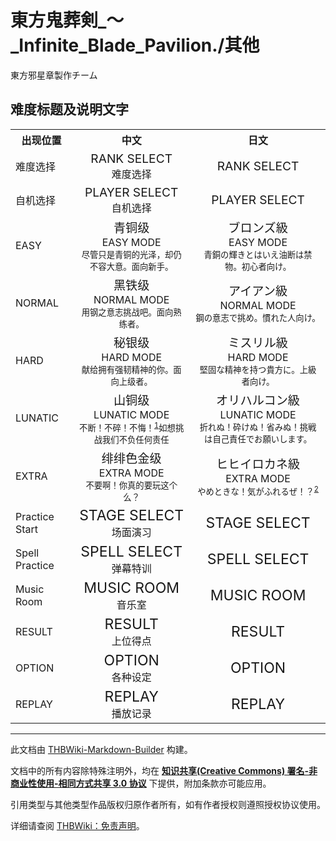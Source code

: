 # 東方鬼葬剣_～_Infinite_Blade_Pavilion./其他

<!-- source html: G:\repos\THBWiki-Markdown-Builder\THBWikiMarkdown\Temp\main\1\1e\ns0%3A%E6%9D%B1%E6%96%B9%E9%AC%BC%E8%91%AC%E5%89%A3_%EF%BD%9E_Infinite_Blade_Pavilion%2E%2F%E5%85%B6%E4%BB%96.html -->

東方邪星章製作チーム

## 难度标题及说明文字

<table>

<tbody><tr>
<th>出现位置</th>
<th>中文</th>
<th>日文
</th></tr>
<tr>
<td>难度选择</td>
<td><center><big>RANK SELECT</big><br>难度选择</center></td>
<td><center><big>RANK SELECT</big><br></center>
</td></tr>
<tr>
<td>自机选择</td>
<td><center><big>PLAYER SELECT</big><br>自机选择</center></td>
<td><center><big>PLAYER SELECT</big><br></center>
</td></tr>
<tr>
<td>EASY</td>
<td><center><big>青铜级</big><br>EASY MODE<br><small>尽管只是青铜的光泽，却仍不容大意。面向新手。</small></center></td>
<td><center><big>ブロンズ級</big><br>EASY MODE<br><small>青銅の輝きとはいえ油断は禁物。初心者向け。</small></center>
</td></tr>
<tr>
<td>NORMAL</td>
<td><center><big>黑铁级</big><br>NORMAL MODE<br><small>用钢之意志挑战吧。面向熟练者。</small></center></td>
<td><center><big>アイアン級</big><br>NORMAL MODE<br><small>鋼の意志で挑め。慣れた人向け。
</small></center>
</td></tr>
<tr>
<td>HARD</td>
<td><center><big>秘银级</big><br>HARD MODE<br><small>献给拥有强韧精神的你。面向上级者。</small></center></td>
<td><center><big>ミスリル級</big><br>HARD MODE<br><small>堅固な精神を持つ貴方に。上級者向け。
</small></center>
</td></tr>
<tr>
<td>LUNATIC</td>
<td><center><big>山铜级</big><br>LUNATIC MODE<br><small>不断！不碎！不悔！<sup id="cite_ref-1" class="reference"><a href="#cite_note-1">1</a></sup>如想挑战我们不负任何责任</small></center></td>
<td><center><big>オリハルコン級</big><br>LUNATIC MODE<br><small>折れぬ！砕けぬ！省みぬ！挑戦は自己責任でお願いします。</small></center>
</td></tr>
<tr>
<td>EXTRA</td>
<td><center><big>绯绯色金级</big><br>EXTRA MODE<br><small>不要啊！你真的要玩这个么？</small></center></td>
<td><center><big>ヒヒイロカネ級</big><br>EXTRA MODE<br><small>やめときな！気がふれるぜ！？<sup id="cite_ref-2" class="reference"><a href="#cite_note-2">2</a></sup></small></center>
</td></tr>
<tr>
<td>Practice Start</td>
<td><center><big><big>STAGE SELECT</big></big><br>场面演习</center></td>
<td><center><big><big>STAGE SELECT</big></big><br></center>
</td></tr>
<tr>
<td>Spell Practice</td>
<td><center><big><big>SPELL SELECT</big></big><br>弹幕特训</center></td>
<td><center><big><big>SPELL SELECT</big></big><br></center>
</td></tr>
<tr>
<td>Music Room</td>
<td><center><big><big>MUSIC ROOM</big></big><br>音乐室</center></td>
<td><center><big><big>MUSIC ROOM</big></big><br></center>
</td></tr>
<tr>
<td>RESULT</td>
<td><center><big><big>RESULT</big></big><br>上位得点</center></td>
<td><center><big><big>RESULT</big></big><br></center>
</td></tr>
<tr>
<td>OPTION</td>
<td><center><big><big>OPTION</big></big><br>各种设定</center></td>
<td><center><big><big>OPTION</big></big><br></center>
</td></tr>
<tr>
<td>REPLAY</td>
<td><center><big><big>REPLAY</big></big><br>播放记录</center></td>
<td><center><big><big>REPLAY</big></big><br></center>
</td></tr>
</tbody></table>


[^cite_note-1]: 北斗神拳中南斗圣帝撒奥瑟的名言「退かぬ! 媚びぬ! 省みぬ!」（不退！不降！不悔！）和北斗拳王拉欧的名言「拳王の肉体は砕けぬ！折れぬ！朽ちぬ！」（拳王的肉体是打不碎！折不断！不朽的！）的结合。





---

此文档由 [THBWiki-Markdown-Builder](https://github.com/Delsin-Yu/THBWiki-Markdown-Builder) 构建。

文档中的所有内容除特殊注明外，均在 [**知识共享(Creative Commons) 署名-非商业性使用-相同方式共享 3.0 协议**](https://creativecommons.org/licenses/by-sa/3.0/deed.zh-hans) 下提供，附加条款亦可能应用。

引用类型与其他类型作品版权归原作者所有，如有作者授权则遵照授权协议使用。

详细请查阅 [THBWiki：免责声明](https://thbwiki.cc/THBWiki:%E5%85%8D%E8%B4%A3%E5%A3%B0%E6%98%8E)。

